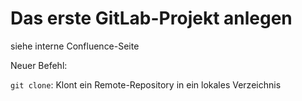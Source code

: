 # Das erste GitLab-Projekt anlegen

siehe interne Confluence-Seite

Neuer Befehl:

`git clone`: Klont ein Remote-Repository in ein lokales Verzeichnis
